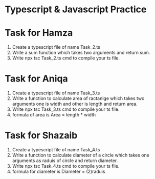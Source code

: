 # Typescript & Javascript Practice

# Task for Hamza
1. Create a typescript file of name Task_2.ts
2. Write a sum function which takes two arguments and return sum. 
3. Write npx tsc Task_2.ts cmd to compile your ts file.

# Task for Aniqa
1. Create a typescript file of name Task_3.ts
2. Write a function to calculate area of ractanlge which takes two arguments one is width and other is length and return area. 
3. Write npx tsc Task_3.ts cmd to compile your ts file.
4. formula of area is Area = length * width

# Task for Shazaib
1. Create a typescript file of name Task_4.ts
2. Write a function to calculate diameter of a circle which takes one arguments  as raduis of circle and return diameter. 
3. Write npx tsc Task_4.ts cmd to compile your ts file.
4. formula for diameter is Diameter = (2)raduis
